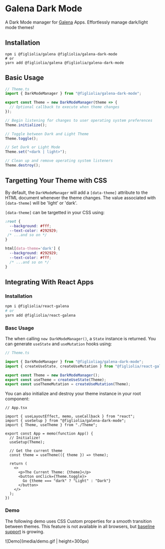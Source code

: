# Galena Dark Mode
A Dark Mode manager for [Galena](https://www.npmjs.com/package/@figliolia/galena) Apps. Effortlessly manage dark/light mode themes!

## Installation
```
npm i @figliolia/galena @figliolia/galena-dark-mode
# or
yarn add @figliolia/galena @figliolia/galena-dark-mode
```

## Basic Usage
```typescript
// Theme.ts
import { DarkModeManager } from "@figliolia/galena-dark-mode";

export const Theme = new DarkModeManager(theme => {
  // Optional callback to execute when theme changes
});

// Begin listening for changes to user operating system preferences
Theme.initialize();

// Toggle between Dark and Light Theme
Theme.toggle();

// Set Dark or Light Mode
Theme.set("<dark | light>");

// Clean up and remove operating system listeners
Theme.destroy();
```

## Targetting Your Theme with CSS
By default, the `DarkModeManager` will add a `[data-theme]` attribute to the HTML document whenever the theme changes. The value associated with `[data-theme]` will be 'light' or 'dark'.

`[data-theme]` can be targetted in your CSS using:
```css
:root {
  --background: #fff;
  --text-color: #292929;
 /* ...and so on */
}

html[data-theme='dark'] {
  --background: #292929;
  --text-color: #fff;
  /* ...and so on */
}
```

## Integrating With React Apps
### Installation
```bash
npm i @figliolia/react-galena
# or
yarn add @figliolia/react-galena
```
### Basc Usage
The when calling `new DarkModeManager()`, a `State` instance is returned. You can generate `useState` and `useMutation` hooks using:

```typescript
// Theme.ts

import { DarkModeManager } from "@figlioliag/galena-dark-mode";
import { createUseState, createUseMutation } from "@figliolia/react-galena";

export const Theme = new DarkModeManager();
export const useTheme = createUseState(Theme);
export const useThemeMutation = createUseMutation(Theme);
```
You can also initialize and destroy your theme instance in your root component:

```tsx
// App.tsx

import { useLayoutEffect, memo, useCallback } from "react";
import { useSetup } from "@figliolia/galena-dark-mode";
import { Theme, useTheme } from "./Theme";

export const App = memo(function App() {
  // Initialize!
  useSetup(Theme);

  // Get the current theme
  const theme = useTheme(({ theme }) => theme);

  return (
    <>
      <p>The Current Theme: {theme}</p>
      <button onClick={Theme.toggle}>
        Go {theme === "dark" ? "Light" : "Dark"}
      </button>
    </>
  );
})
```
### Demo
The following demo uses CSS Custom properties for a smooth transition between themes. This feature is not available in all browsers, but [baseline support](https://caniuse.com/?search=css%20custom%20properties) is growing.

![Demo](media/demo.gif | height=300px)